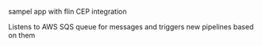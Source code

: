 sampel app with flin CEP integration

Listens to AWS SQS queue for messages and triggers new pipelines based on them
